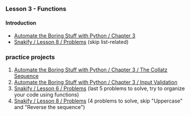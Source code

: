 ### Lesson 3 - Functions
#### Introduction
- [Automate the Boring Stuff with Python / Chapter 3](https://automatetheboringstuff.com/chapter3/)
- [Snakify / Lesson 8 / Problems](https://snakify.org/lessons/functions/) (skip list-related)

### practice projects
1. [Automate the Boring Stuff with Python / Chapter 3 / The Collatz Sequence](https://automatetheboringstuff.com/chapter3/)
1. [Automate the Boring Stuff with Python / Chapter 3 / Input Validation](https://automatetheboringstuff.com/chapter3/)
1. [Snakify / Lesson 6 / Problems](https://snakify.org/lessons/while_loop/problems/) (last 5 problems to solve, try to organize your code using functions)
1. [Snakify / Lesson 8 / Problems](https://snakify.org/lessons/functions/problems/) (4 problems to solve, skip "Uppercase" and "Reverse the sequence")

